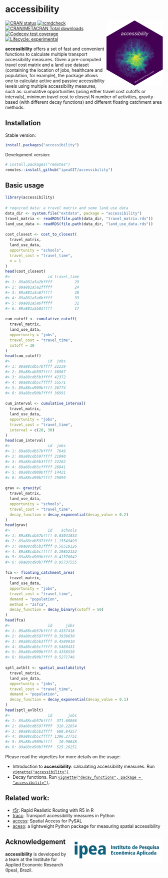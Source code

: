 
# accessibility

<img align="right" src="man/figures/logo.png" alt="logo" width="180">

[![CRAN
status](https://www.r-pkg.org/badges/version/accessibility)](https://CRAN.R-project.org/package=accessibility)
[![rcmdcheck](https://github.com/ipeaGIT/accessibility/workflows/rcmdcheck/badge.svg)](https://github.com/ipeaGIT/accessibility/actions)
[![CRAN/METACRAN Total
downloads](http://cranlogs.r-pkg.org/badges/grand-total/accessibility?color=yellow)](https://CRAN.R-project.org/package=accessibility)
[![Codecov test
coverage](https://codecov.io/gh/ipeaGIT/accessibility/branch/main/graph/badge.svg)](https://app.codecov.io/gh/ipeaGIT/accessibility?branch=main)
[![Lifecycle:
experimental](https://img.shields.io/badge/lifecycle-experimental-orange.svg)](https://lifecycle.r-lib.org/articles/stages.html)

**accessibility** offers a set of fast and convenient functions to
calculate multiple transport accessibility measures. Given a
pre-computed travel cost matrix and a land use dataset (containing the
location of jobs, healthcare and population, for example), the package
allows one to calculate active and passive accessibility levels using
multiple accessibility measures, such as: cumulative opportunities
(using either travel cost cutoffs or intervals), minimum travel cost to
closest N number of activities, gravity-based (with different decay
functions) and different floating catchment area methods.

## Installation

Stable version:

``` r
install.packages("accessibility")
```

Development version:

``` r
# install.packages("remotes")
remotes::install_github("ipeaGIT/accessibility")
```

## Basic usage

``` r
library(accessibility)

# required data: a travel matrix and some land use data
data_dir <- system.file("extdata", package = "accessibility")
travel_matrix <- readRDS(file.path(data_dir, "travel_matrix.rds"))
land_use_data <- readRDS(file.path(data_dir, "land_use_data.rds"))

cost_closest <- cost_to_closest(
  travel_matrix,
  land_use_data,
  opportunity = "schools",
  travel_cost = "travel_time",
  n = 1
)
head(cost_closest)
#>                 id travel_time
#> 1: 89a881a5a2bffff          29
#> 2: 89a881a5a2fffff          24
#> 3: 89a881a5a67ffff          28
#> 4: 89a881a5a6bffff          33
#> 5: 89a881a5a6fffff          32
#> 6: 89a881a5b03ffff          17

cum_cutoff <- cumulative_cutoff(
  travel_matrix,
  land_use_data,
  opportunity = "jobs",
  travel_cost = "travel_time",
  cutoff = 30
)
head(cum_cutoff)
#>                 id  jobs
#> 1: 89a88cdb57bffff 22239
#> 2: 89a88cdb597ffff 36567
#> 3: 89a88cdb5b3ffff 42372
#> 4: 89a88cdb5cfffff 55571
#> 5: 89a88cd909bffff 26774
#> 6: 89a88cd90b7ffff 36991

cum_interval <- cumulative_interval(
  travel_matrix,
  land_use_data,
  opportunity = "jobs",
  travel_cost = "travel_time",
  interval = c(20, 30)
)
head(cum_interval)
#>                 id  jobs
#> 1: 89a88cdb57bffff  7649
#> 2: 89a88cdb597ffff 21990
#> 3: 89a88cdb5b3ffff 22282
#> 4: 89a88cdb5cfffff 26841
#> 5: 89a88cd909bffff 14421
#> 6: 89a88cd90b7ffff 25699

grav <- gravity(
  travel_matrix,
  land_use_data,
  opportunity = "schools",
  travel_cost = "travel_time",
  decay_function = decay_exponential(decay_value = 0.2)
)
head(grav)
#>                 id    schools
#> 1: 89a88cdb57bffff 0.03041853
#> 2: 89a88cdb597ffff 1.15549493
#> 3: 89a88cdb5b3ffff 0.56519126
#> 4: 89a88cdb5cfffff 0.19852152
#> 5: 89a88cd909bffff 0.41378042
#> 6: 89a88cd90b7ffff 0.95737555

fca <- floating_catchment_area(
  travel_matrix,
  land_use_data,
  opportunity = "jobs",
  travel_cost = "travel_time",
  demand = "population",
  method = "2sfca",
  decay_function = decay_binary(cutoff = 50)
)
head(fca)
#>                 id      jobs
#> 1: 89a88cdb57bffff 0.4357418
#> 2: 89a88cdb597ffff 0.3938630
#> 3: 89a88cdb5b3ffff 0.4589910
#> 4: 89a88cdb5cfffff 0.5469433
#> 5: 89a88cd909bffff 0.4358530
#> 6: 89a88cd90b7ffff 0.5271746

sptl_avlblt <- spatial_availability(
  travel_matrix,
  land_use_data,
  opportunity = "jobs",
  travel_cost = "travel_time",
  demand = "population",
  decay_function = decay_exponential(decay_value = 0.1)
)
head(sptl_avlblt)
#>                 id       jobs
#> 1: 89a88cdb57bffff  371.68866
#> 2: 89a88cdb597ffff  310.22854
#> 3: 89a88cdb5b3ffff  688.84257
#> 4: 89a88cdb5cfffff 1396.27751
#> 5: 89a88cd909bffff   10.96648
#> 6: 89a88cd90b7ffff  525.20251
```

Please read the vignettes for more details on the usage:

  - Introduction to **accessibility**: calculating accessibility
    measures. Run
    [`vignette("accessibility")`](https://ipeagit.github.io/accessibility/articles/accessibility.html).
  - Decay functions. Run [`vignette("decay_functions", package =
    "accessibility")`](https://ipeagit.github.io/accessibility/articles/decay_functions.html).

## Related work:

  - [r5r](https://github.com/ipeaGIT/r5r): Rapid Realistic Routing with
    R5 in R
  - [tracc](https://github.com/jamaps/tracc): Transport accessibility
    measures in Python
  - [access](https://access.readthedocs.io/en/latest/): Spatial Access
    for PySAL
  - [aceso](https://github.com/tetraptych/aceso): a lightweight Python
    package for measuring spatial accessibility

## Acknowledgement <a href="https://www.ipea.gov.br"><img src="man/figures/ipea_logo.png" alt="IPEA" align="right" width="300"/></a>

**accessibility** is developed by a team at the Institute for Applied
Economic Research (Ipea), Brazil.
